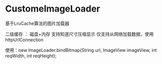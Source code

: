 # CustomeImageLoader
基于LruCache算法的图片加载器

二级缓存 ： 磁盘+内存
支持知道尺寸压缩显示
仅支持从网络加载数据，使用httpUrlConnection

使用：new ImageLoader.bindBitmap(String url, ImageView imageView, int reqWidth, int reqHeight);
